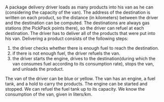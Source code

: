 A package delivery driver loads as many products into his van as he can (considering the capacity of the van). The address of the destination is written on each product, so the distance (in kilometers) between the driver and the destination can be computed. The destinations are always gas stations (the PickPack points there), so the driver can refuel at each destination. The driver has to deliver all of the products that were put into his van. Delivering a product consists of the following steps:

1. the driver checks whether there is enough fuel to reach the destination.
2. if there is not enough fuel, the driver refuels the van. 
3. the driver starts the engine, drives to the destination(during which the van consumes fuel according to its consumption rate), stops the van, and unloads the product.

The van of the driver can be blue or yellow. The van has an engine, a fuel tank, and a hold to carry the products. The engine can be started and stopped. We can refuel the fuel tank up to its capacity. We know the consumption of the van, given in liters/km.